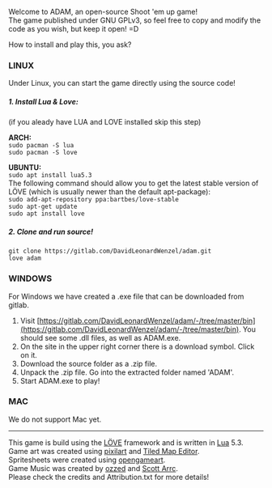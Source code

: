Welcome to ADAM, an open-source Shoot 'em up game!  
The game published under GNU GPLv3, so feel free to copy and modify the code as you wish, but keep it open! =D

How to install and play this, you ask?  

### LINUX
Under Linux, you can start the game directly using the source code!  
##### 1. Install Lua & Love:    
(if you aleady have LUA and LOVE installed skip this step)     
  
**ARCH:**  
`sudo pacman -S lua`  
`sudo pacman -S love`  
  
**UBUNTU:**   
`sudo apt install lua5.3`    
The following command should allow you to get the latest stable version of LÖVE (which is usually newer than the default apt-package):  
`sudo add-apt-repository ppa:bartbes/love-stable`  
`sudo apt-get update`  
`sudo apt install love`

##### 2. Clone and run source!
`git clone https://gitlab.com/DavidLeonardWenzel/adam.git`  
`love adam`  

### WINDOWS

For Windows we have created a .exe file that can be downloaded from gitlab. 
1. Visit [https://gitlab.com/DavidLeonardWenzel/adam/-/tree/master/bin](https://gitlab.com/DavidLeonardWenzel/adam/-/tree/master/bin). You should see some .dll files, as well as ADAM.exe.
2. On the site in the upper right corner there is a download symbol. Click on it.
3. Download the source folder as a .zip file.
4. Unpack the .zip file. Go into the extracted folder named 'ADAM'.
5. Start ADAM.exe to play!

### MAC

We do not support Mac yet.

---
This game is build using the [LÖVE](https://love2d.org/) framework and is written in [Lua](https://www.lua.org/) 5.3.   
Game art was created using [pixilart](https://www.pixilart.com/) and [Tiled Map Editor](https://www.mapeditor.org/).  
Spritesheets were created using [opengameart](https://opengameart.org/).   
Game Music was created by [ozzed](http://ozzed.net) and [Scott Arrc](https://scottarc.bandcamp.com]).  
Please check the credits and Attribution.txt for more details!